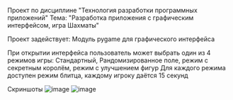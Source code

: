 Проект по дисциплине "Технология разработки программных приложений"
Тема: "Разработка приложения с графическим интерфейсом, игра Шахматы"

Проект задействует:
Модуль pygame для графического интерфейса

При открытии интерфейса пользователь может выбрать один из 4 режимов игры: Стандартный, Рандомизированное поле, режим с секретным королём, режим с улучшением фигур
Для каждого режима доступен режим блитца, каждому игроку даётся 15 секунд

Скриншоты
![image](https://github.com/hightide22/trppChess/assets/109390197/5c190449-e4f8-4aaa-8cda-51a9e6e54b62)
![image](https://github.com/hightide22/trppChess/assets/109390197/5dafb22a-a8c1-4511-a7c1-454172a65bd5)
